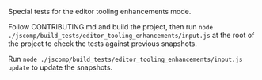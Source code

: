 Special tests for the editor tooling enhancements mode.

Follow CONTRIBUTING.md and build the project, then run `node ./jscomp/build_tests/editor_tooling_enhancements/input.js` at the root of the project to check the tests against previous snapshots.

Run `node ./jscomp/build_tests/editor_tooling_enhancements/input.js update` to update the snapshots.
